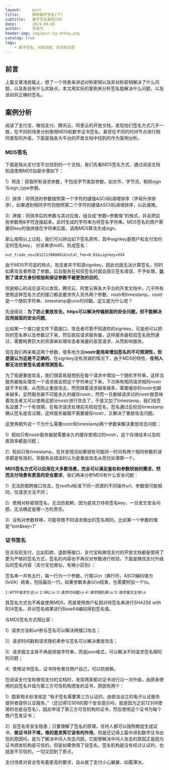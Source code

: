 ```yaml
---
layout:     post
title:      聊聊数字签名(下)
subtitle:   数字签名案例分析
date:       2019-09-08
author:     邬俊杰
header-img: img/post-bg-debug.png
catalog: true
tags:
    - 数字签名、对称加密、非对称加密
---
```

## 前言

上篇文章浅尝辄止，想了一个场景来讲述对称密钥以及非对称密钥解决了什么问题，以及各自有什么优缺点，本文用实际的案例来分析签名能解决什么问题，以及该如何正确的签名。

## 案例分析

阅读了支付宝、微信支付、腾讯云、阿里云的开放文档，发现他们签名方式几乎一致，在不同的场景分别使用MD5和数字证书签名，甚至在不同的时间节点进行相同类型的升级，下面是我各大平台的开放文档中找到的作为案例分析。

### MD5签名

下面是我从支付宝平台找到的一个文档，我们先看MD5签名方式，通过阅读文档知道使用MD5加密步骤如下：

1）筛选：获取所有请求参数，不包括字节类型参数，如文件、字节流，剔除sign与sign_type参数。

2）排序：将筛选的参数按照第一个字符的键值ASCII码递增排序（字母升序排序），如果遇到相同字符则按照第二个字符的键值ASCII码递增排序，以此类推。

3）拼接：将排序后的参数与其对应值，组合成“参数=参数值”的格式，并且把这些参数用&字符连接起来，此时生成的字符串为待签名字符串。MD5签名的商户需要将key的值拼接在字符串后面，调用MD5算法生成sign。

那么按照以上过程，我们可以拼出如下签名原传，其中signkey是商户和支付宝约定的签名key， 对该串求md5，形成签名：

`out_trade_no=2012113000001&total_fee=0.01&signkey=XXX`

由于MD5不可逆的特点，攻击者并不知道signkey，因此也就无法计算签名，同时如果攻击者修改了参数，后台服务在校验签名时就会提示签名错误，不予处理，**达到了请求方身份校验和保证参数不被更改的目的**。

但是细心的话应该可以发现，腾讯云、阿里云等各大平台的开发文档中，几乎所有使用这种签名方式的接口都会要求传入另外两个参数，nostr和timestamp，nostr是一个随机字符串、timestamp是unix时间戳，这又是为什么呢？

先说结论：**为了防止重放攻击，https可以解决传输层面的安全问题，但不能解决应用层面的安全问题**。

比如某一个接口是文件下载接口，攻击者尽管不知道你的signkey，可是他可以把你的签名串以及参数记下来，然后疯狂请求服务器，这样服务器校验签名依然通过，需要耗费巨大的资源来处理攻击者海量的恶意请求，从而影响服务。

现在我们再来看这两个参数，很多地方说**nostr是用来增加签名的不可预测性，但是我认为这是不正确的**，在signkey没有泄漏的情况下，由于MD5的特性，**任何人都无法仿冒签名或者预测签名**。

为了规避重放攻击，我们很容易就想到在每个请求中增加一个随机字符串，这样当服务器每处理完一个请求就会把这个字符串记下来，下次再有相同请求相同nostr就不予处理，从而防止重放攻击，然而随着请求越来越多，需要缓存的nostr也越来越多，显然服务器不可能永久的缓存nostr，然而一旦删掉请求过的nostr就意味着攻击者又可以使用这部分nostr进行攻击了，于是又加了timestamp。我们给签名设置了一个有效期，在每次请求处理前先校验签名，签名通过后校验timestamp确认签名是否过期，这样服务器既不需要缓存nostr，又解决了重放攻击问题。

这里再额外说一下为什么需要nostr和timestamp两个参数来解决重放攻击问题：

1）假如只有nostr服务器就需要永久的缓存使用过的nostr，这个存储成本以及检索效率都是问题；

2）假如只有timestamp，在并发情况如果很有可能同一时间有两个相同参数的请求都是有效的，但服务会错误的认为是重放攻击从而仅处理第一个。

**MD5签名方式可以应用在大多数场景，完全可以满足鉴权和参数校验的需求，然而支付场景有更高的安全要求**，我们再来分析MD5有什么安全问题：

1）无法防御跨接口攻击，在restful标准下同一资源的不同操作url、参数很可能相同，仅请求方法不同；

2）使用对称密钥签名，无法防抵赖，因为是双方持有签名key，一旦发生安全问题，无法确定是哪一方的责任。

3）没有对参数转移，可能导致不同请求做出的签名相同，比如某一个参数的值是“tom&key=1”

### 证书签名

在涉及到支付，比如扣款、退款等接口，支付宝和微信支付的开放文档都是使用了更为严格的签名方式，签名的内容也不再仅对参数进行校验，下面是微信支付升级后的签名内容（支付宝也类似，有微小区别）：

签名串一共有五行，每一行为一个参数。行尾以\n（换行符，ASCII编码值为0x0A）结束，包括最后一行。如果参数本身以\n结束，也需要附加一个\n。

`1:HTTP请求方法\n`
`2:URL\n`
`3:请求时间戳\n`
`4:请求随机串\n`
`5:请求报文主体\n`

其签名方式也不再是使用MD5，而是使用商户私钥对待签名串进行SHA256 with RSA签名，并对签名结果进行Base64编码得到签名值。

与MD5签名方式相比家：

1）请求方法和url参与签名可以解决跨接口攻击；

2）请求时间戳和请求随机串参与签名可以解决重放攻击；

3）请求报文主体不再是拼接字符串，而是json格式，可以解决不同请求签名相同的问题；

4）使用证书签名，证书持有者仅商户自己，可以防抵赖。

在阅读支付宝和微信支付的文档时，发现两家都对证书进行过一次升级，由原来使用的自签名升级为第三方可信机构颁发的证书，原因有两个：

1）国家相关标准规定 “电子签名需要第三方认证的，由依法设立的电子认证服务提供者提供认证服务。”（还记得12306的那个安全提示吗，就是因为之前12306使用的也是自签名），因此申请了第三方可信机构的证书，然后使用这个证书为每个商户签发证书；

2）自签名有安全隐患；只要理解了签名的原理，任何人都可以按照教程生成证书，**做证书并不难，难的是发挥它该有的作用**。但是还记得上篇中讲到数字证书出现的原因吗，是为了解决中间人攻击问题，它能够解决中间人攻击的原因正是因为证书颁发机构是可信的，但是如果使用了自签名，签名机构是没有经过认证的，也就是不可信的，一切又回到了原点。

支付场景对安全性有着更高的要求，自从做了支付小心翼翼、如履薄冰。